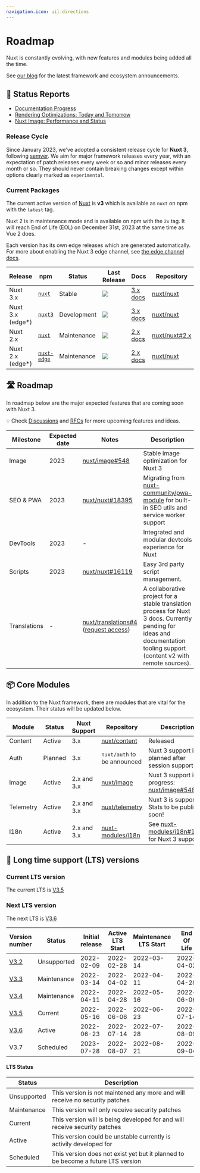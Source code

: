 ```yaml
---
navigation.icon: uil:directions
---
```


# Roadmap

Nuxt is constantly evolving, with new features and modules being added all the time.

See [our blog](/blog) for the latest framework and ecosystem announcements.

## 📝 Status Reports

- [Documentation Progress](https://github.com/nuxt/nuxt/issues/13653)
- [Rendering Optimizations: Today and Tomorrow](https://github.com/nuxt/nuxt/discussions/16119)
- [Nuxt Image: Performance and Status](https://github.com/nuxt/nuxt/discussions/16119)

### Release Cycle

Since January 2023, we've adopted a consistent release cycle for **Nuxt 3**, following [semver](https://semver.org/). We aim for major framework releases every year, with an expectation of patch releases every week or so and minor releases every month or so. They should never contain breaking changes except within options clearly marked as `experimental`.

### Current Packages

The current active version of [Nuxt](https://nuxt.com) is **v3** which is available as `nuxt` on npm with the `latest` tag.

Nuxt 2 is in maintenance mode and is available on npm with the `2x` tag. It will reach End of Life (EOL) on December 31st, 2023 at the same time as Vue 2 does.

Each version has its own edge releases which are generated automatically. For more about enabling the Nuxt 3 edge channel, see [the edge channel docs](/docs/guide/going-further/edge-channel/).

Release  | npm | Status      | Last Release | Docs |  Repository
---------|----|---------|--------------|------|-----------------
Nuxt 3.x | [`nuxt`](https://npmjs.com/package/nuxt) | Stable        | <a href="https://npmjs.com/package/nuxt"><img src="https://flat.badgen.net/npm/v/nuxt"></a>       | [3.x docs](https://nuxt.com/docs/) | [nuxt/nuxt](https://github.com/nuxt/nuxt)
Nuxt 3.x (edge*) | [`nuxt3`](https://npmjs.com/package/nuxt3) | Development        | <a href="https://npmjs.com/package/nuxt3"><img src="https://flat.badgen.net/npm/v/nuxt3"></a>       | [3.x docs](https://nuxt.com/) | [nuxt/nuxt](https://github.com/nuxt/nuxt)
Nuxt 2.x | [`nuxt`](https://npmjs.com/package/nuxt)  | Maintenance | <a href="https://npmjs.com/package/nuxt"><img src="https://flat.badgen.net/npm/v/nuxt/2x"></a>   | [2.x docs](https://nuxtjs.org/docs) | [nuxt/nuxt#2.x](https://github.com/nuxt/nuxt/tree/2.x)
Nuxt 2.x (edge*) | [`nuxt-edge`](https://npmjs.com/package/nuxt-edge) | Maintenance | <a href="https://npmjs.com/package/nuxt-edge"><img src="https://flat.badgen.net/npm/v/nuxt-edge"></a>      | [2.x docs](https://nuxtjs.org/docs) | [nuxt/nuxt](https://github.com/nuxt/nuxt/tree/2.x)

## 🛣️ Roadmap

In roadmap below are the major expected features that are coming soon with Nuxt 3.

💡 Check [Discussions](https://github.com/nuxt/nuxt/discussions) and [RFCs](https://github.com/nuxt/nuxt/discussions/categories/rfcs) for more upcoming features and ideas.

Milestone    | Expected date | Notes  | Description
-------------|------------------|--------|-----------------------
Image        | 2023       | [nuxt/image#548](https://github.com/nuxt/image/discussions/548) | Stable image optimization for Nuxt 3
SEO & PWA    | 2023       | [nuxt/nuxt#18395](https://github.com/nuxt/nuxt/discussions/18395) | Migrating from [nuxt-community/pwa-module](https://github.com/nuxt-community/pwa-module) for built-in SEO utils and service worker support
DevTools     | 2023       | - | Integrated and modular devtools experience for Nuxt
Scripts      | 2023       | [nuxt/nuxt#16119](https://github.com/nuxt/nuxt/discussions/)      | Easy 3rd party script management.
Translations | -          | [nuxt/translations#4](https://github.com/nuxt/translations/discussions/4) ([request access](https://github.com/nuxt/nuxt/discussions/16054)) | A collaborative project for a stable translation process for Nuxt 3 docs. Currently pending for ideas and documentation tooling support (content v2 with remote sources).

## 📦 Core Modules

In addition to the Nuxt framework, there are modules that are vital for the ecosystem. Their status will be updated below.

Module         | Status              | Nuxt Support | Repository | Description
---------------|---------------------|--------------|------------|-------------------
Content        | Active              | 3.x          | [nuxt/content](https://github.com/nuxt/content) | Released
Auth           | Planned             | 3.x          | `nuxt/auth` to be announced | Nuxt 3 support is planned after session support
Image          | Active              | 2.x and 3.x  | [nuxt/image](https://github.com/nuxt/image) | Nuxt 3 support is in progress: [nuxt/image#548](https://github.com/nuxt/image/discussions/548)
Telemetry      | Active              | 2.x and 3.x  | [nuxt/telemetry](https://github.com/nuxt/telemetry/) | Nuxt 3 is supported. Stats to be public soon!
I18n           | Active              | 2.x and 3.x  | [nuxt-modules/i18n](https://github.com/nuxt-modules/i18n) | See [nuxt-modules/i18n#1287](https://github.com/nuxt-modules/i18n/discussions/1287) for Nuxt 3 support

## 📅 Long time support (LTS) versions

### Current LTS version

The current LTS is [V3.5](https://github.com/nuxt/nuxt/releases/tag/v3.5.3)

### Next LTS version

The next LTS is [V3.6](https://github.com/nuxt/nuxt/releases/tag/v3.6.1)

Version number                                           | Status      | Initial release | Active LTS Start | Maintenance LTS Start | End Of Life  | Vue version | Minimal node version
---------------------------------------------------------|-------------|-----------------|------------------|-----------------------|--------------|-------------|---------------------
[V3.2](https://github.com/nuxt/nuxt/releases/tag/v3.2.3) | Unsupported | 2022-02-09      | 2022-02-28       | 2022-03-14            | 2022-04-02   | V3.2        | V16
[V3.3](https://github.com/nuxt/nuxt/releases/tag/v3.3.3) | Maintenance | 2022-03-14      | 2022-04-02       | 2022-04-11            | 2022-04-28   | V3.2        | V16
[V3.4](https://github.com/nuxt/nuxt/releases/tag/v3.4.3) | Maintenance | 2022-04-11      | 2022-04-28       | 2022-05-16            | 2022-06-06   | V3.2        | V16
[V3.5](https://github.com/nuxt/nuxt/releases/tag/v3.5.3) | Current     | 2022-05-16      | 2022-06-06       | 2022-06-23            | 2022-07-14   | V3.3        | V16
[V3.6](https://github.com/nuxt/nuxt/releases/tag/v3.6.1) | Active      | 2022-06-23      | 2022-07-14       | 2022-07-28            | 2022-08-09   | V3.3        | V16
V3.7                                                     | Scheduled   | 2023-07-28      | 2022-08-07       | 2022-08-21            | 2022-09-04   | ~           | V18

#### LTS Status

Status      | Description
------------|----------------------------------------------------------------------------------
Unsupported | This version is not maintened any more and will receive no security patches
Maintenance | This version will only receive security patches
Current     | This version will is being developed for and will receive security patches
Active      | This version could be unstable currently is activily developed for
Scheduled   | This version does not exist yet but it planned to be become a future LTS version

